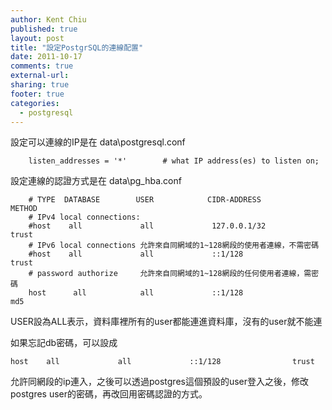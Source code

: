 ```yaml
---
author: Kent Chiu
published: true
layout: post
title: "設定PostgrSQL的連線配置"
date: 2011-10-17
comments: true
external-url:
sharing: true
footer: true
categories:
  - postgresql
---
```




設定可以連線的IP是在 data\\postgresql.conf



```
    listen_addresses = '*'        # what IP address(es) to listen on;

```

設定連線的認證方式是在 data\\pg\_hba.conf



```
    # TYPE  DATABASE        USER            CIDR-ADDRESS            METHOD
    # IPv4 local connections:
    #host    all             all             127.0.0.1/32            trust
    # IPv6 local connections 允許來自同網域的1~128網段的使用者連線，不需密碼
    #host    all             all             ::1/128                trust 
    # password authorize     允許來自同網域的1~128網段的任何使用者連線，需密碼
    host      all            all             ::1/128                md5

```

USER設為ALL表示，資料庫裡所有的user都能連進資料庫，沒有的user就不能連

如果忘記db密碼，可以設成


```
host    all             all             ::1/128                trust 

```

允許同網段的ip連入，之後可以透過postgres這個預設的user登入之後，修改postgres
user的密碼，再改回用密碼認證的方式。

